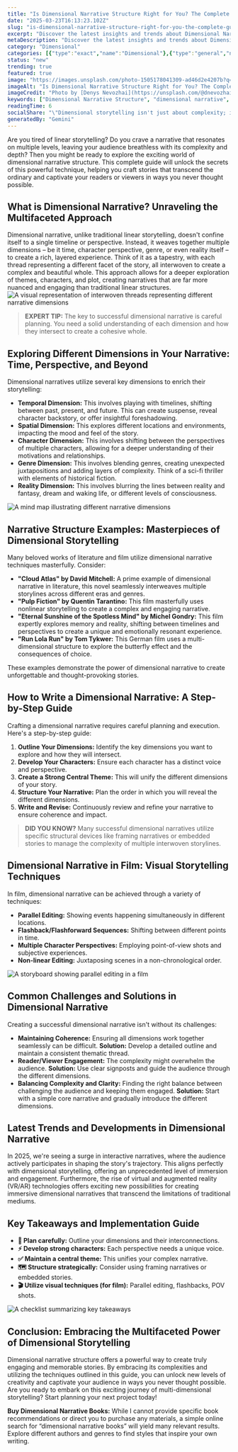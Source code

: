 ```yaml
---
title: "Is Dimensional Narrative Structure Right for You? The Complete Guide"
date: "2025-03-23T16:13:23.102Z"
slug: "is-dimensional-narrative-structure-right-for-you-the-complete-guide"
excerpt: "Discover the latest insights and trends about Dimensional Narrative Structure. This comprehensive guide covers everything you need to know about Dimensional Narrative Structure in 2025."
metaDescription: "Discover the latest insights and trends about Dimensional Narrative Structure. This comprehensive guide covers everything you need to know about Dimensiona..."
category: "Dimensional"
categories: [{"type":"exact","name":"Dimensional"},{"type":"general","name":"Creative Writing"},{"type":"medium","name":"Narrative Design"},{"type":"specific","name":"Story Structure"},{"type":"niche","name":"Plot Architectures"}]
status: "new"
trending: true
featured: true
image: "https://images.unsplash.com/photo-1505178041309-ad46d2e4207b?q=85&w=1200&fit=max&fm=webp&auto=compress"
imageAlt: "Is Dimensional Narrative Structure Right for You? The Complete Guide"
imageCredit: "Photo by [Denys Nevozhai](https://unsplash.com/@dnevozhai) on Unsplash"
keywords: ["Dimensional Narrative Structure", "dimensional narrative", "narrative structure examples", "nonlinear storytelling techniques", "what is dimensional narrative", "best dimensional narrative books", "how to write a dimensional narrative", "dimensional narrative in film", "buy dimensional narrative books", "dimensional narrative analysis"]
readingTime: 6
socialShare: "\"Dimensional storytelling isn't just about complexity; it's about creating a richer, more resonant experience for your audience by weaving together multiple realities.\""
generatedBy: "Gemini"
---
```




Are you tired of linear storytelling?  Do you crave a narrative that resonates on multiple levels, leaving your audience breathless with its complexity and depth? Then you might be ready to explore the exciting world of dimensional narrative structure.  This complete guide will unlock the secrets of this powerful technique, helping you craft stories that transcend the ordinary and captivate your readers or viewers in ways you never thought possible.

## What is Dimensional Narrative?  Unraveling the Multifaceted Approach

Dimensional narrative, unlike traditional linear storytelling, doesn't confine itself to a single timeline or perspective. Instead, it weaves together multiple dimensions – be it time, character perspective, genre, or even reality itself – to create a rich, layered experience.  Think of it as a tapestry, with each thread representing a different facet of the story, all interwoven to create a complex and beautiful whole. This approach allows for a deeper exploration of themes, characters, and plot, creating narratives that are far more nuanced and engaging than traditional linear structures. ![A visual representation of interwoven threads representing different narrative dimensions](https://images.unsplash.com/photo-1555883006-37d106604feb?q=85&w=1200&fit=max&fm=webp&auto=compress)

> **EXPERT TIP:**  The key to successful dimensional narrative is careful planning.  You need a solid understanding of each dimension and how they intersect to create a cohesive whole.

## Exploring Different Dimensions in Your Narrative: Time, Perspective, and Beyond

Dimensional narratives utilize several key dimensions to enrich their storytelling:

* **Temporal Dimension:**  This involves playing with timelines, shifting between past, present, and future. This can create suspense, reveal character backstory, or offer insightful foreshadowing.
* **Spatial Dimension:** This explores different locations and environments, impacting the mood and feel of the story.
* **Character Dimension:** This involves shifting between the perspectives of multiple characters, allowing for a deeper understanding of their motivations and relationships.
* **Genre Dimension:**  This involves blending genres, creating unexpected juxtapositions and adding layers of complexity.  Think of a sci-fi thriller with elements of historical fiction.
* **Reality Dimension:** This involves blurring the lines between reality and fantasy, dream and waking life, or different levels of consciousness.

![A mind map illustrating different narrative dimensions](https://images.unsplash.com/photo-1555883006-0f5a0915a80f?q=85&w=1200&fit=max&fm=webp&auto=compress)

## Narrative Structure Examples:  Masterpieces of Dimensional Storytelling

Many beloved works of literature and film utilize dimensional narrative techniques masterfully.  Consider:

* **"Cloud Atlas" by David Mitchell:**  A prime example of dimensional narrative in literature, this novel seamlessly interweaves multiple storylines across different eras and genres.
* **"Pulp Fiction" by Quentin Tarantino:** This film masterfully uses nonlinear storytelling to create a complex and engaging narrative.
* **"Eternal Sunshine of the Spotless Mind" by Michel Gondry:**  This film expertly explores memory and reality, shifting between timelines and perspectives to create a unique and emotionally resonant experience.
* **"Run Lola Run" by Tom Tykwer:** This German film uses a multi-dimensional structure to explore the butterfly effect and the consequences of choice.

These examples demonstrate the power of dimensional narrative to create unforgettable and thought-provoking stories.

## How to Write a Dimensional Narrative: A Step-by-Step Guide

Crafting a dimensional narrative requires careful planning and execution. Here's a step-by-step guide:

1. **Outline Your Dimensions:**  Identify the key dimensions you want to explore and how they will intersect.
2. **Develop Your Characters:**  Ensure each character has a distinct voice and perspective.
3. **Create a Strong Central Theme:** This will unify the different dimensions of your story.
4. **Structure Your Narrative:**  Plan the order in which you will reveal the different dimensions.
5. **Write and Revise:**  Continuously review and refine your narrative to ensure coherence and impact.

> **DID YOU KNOW?**  Many successful dimensional narratives utilize specific structural devices like framing narratives or embedded stories to manage the complexity of multiple interwoven storylines.

## Dimensional Narrative in Film:  Visual Storytelling Techniques

In film, dimensional narrative can be achieved through a variety of techniques:

* **Parallel Editing:**  Showing events happening simultaneously in different locations.
* **Flashback/Flashforward Sequences:**  Shifting between different points in time.
* **Multiple Character Perspectives:**  Employing point-of-view shots and subjective experiences.
* **Non-linear Editing:**  Juxtaposing scenes in a non-chronological order.

![A storyboard showing parallel editing in a film](https://images.unsplash.com/photo-1505178041309-ad46d2e4207b?q=85&w=1200&fit=max&fm=webp&auto=compress)

## Common Challenges and Solutions in Dimensional Narrative

Creating a successful dimensional narrative isn't without its challenges:

* **Maintaining Coherence:**  Ensuring all dimensions work together seamlessly can be difficult.  **Solution:**  Develop a detailed outline and maintain a consistent thematic thread.
* **Reader/Viewer Engagement:**  The complexity might overwhelm the audience. **Solution:** Use clear signposts and guide the audience through the different dimensions.
* **Balancing Complexity and Clarity:**  Finding the right balance between challenging the audience and keeping them engaged. **Solution:**  Start with a simple core narrative and gradually introduce the different dimensions.

## Latest Trends and Developments in Dimensional Narrative

In 2025, we're seeing a surge in interactive narratives, where the audience actively participates in shaping the story's trajectory. This aligns perfectly with dimensional storytelling, offering an unprecedented level of immersion and engagement.  Furthermore, the rise of virtual and augmented reality (VR/AR) technologies offers exciting new possibilities for creating immersive dimensional narratives that transcend the limitations of traditional mediums.

## Key Takeaways and Implementation Guide

* **🔑 Plan carefully:** Outline your dimensions and their interconnections.
* **⚡ Develop strong characters:** Each perspective needs a unique voice.
* **✅ Maintain a central theme:** This unifies your complex narrative.
* **🗺️ Structure strategically:**  Consider using framing narratives or embedded stories.
* **🎬 Utilize visual techniques (for film):** Parallel editing, flashbacks, POV shots.

![A checklist summarizing key takeaways](https://images.unsplash.com/photo-1523112784166-c04db3a3bb7c?q=85&w=1200&fit=max&fm=webp&auto=compress)

## Conclusion: Embracing the Multifaceted Power of Dimensional Storytelling

Dimensional narrative structure offers a powerful way to create truly engaging and memorable stories. By embracing its complexities and utilizing the techniques outlined in this guide, you can unlock new levels of creativity and captivate your audience in ways you never thought possible.  Are you ready to embark on this exciting journey of multi-dimensional storytelling?  Start planning your next project today!

**Buy Dimensional Narrative Books:**  While I cannot provide specific book recommendations or direct you to purchase any materials, a simple online search for “dimensional narrative books” will yield many relevant results.  Explore different authors and genres to find styles that inspire your own writing.

